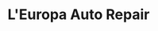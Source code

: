 ---
title: "L'Europa Auto Repair"
url: /north-providence/leuropa-auto-repair/
shop: Autowerkstatt
---